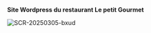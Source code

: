 **Site Wordpress du restaurant Le petit Gourmet**





![SCR-20250305-bxud](https://github.com/user-attachments/assets/00c4799d-3ea8-4bfc-9c2d-35fa924acfe7)


